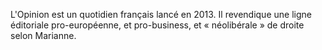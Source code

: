 
L'Opinion est un quotidien français lancé en 2013. Il revendique une ligne éditoriale pro-européenne, et pro-business, et « néolibérale » de droite selon Marianne.
